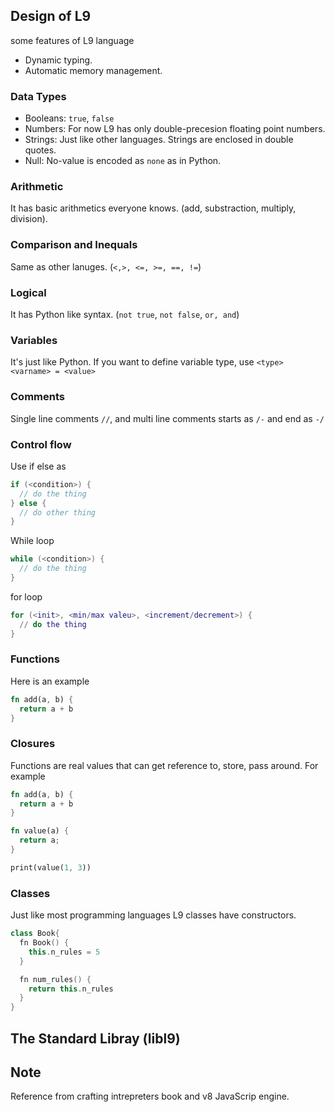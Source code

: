 ## Design of L9
some features of L9 language
* Dynamic typing.
* Automatic memory management.

### Data Types
* Booleans: ``true``, ``false``
* Numbers: For now L9 has only double-precesion floating point numbers.
* Strings: Just like other languages. Strings are enclosed in double quotes.
* Null: No-value is encoded as ```none``` as in Python.

### Arithmetic
It has basic arithmetics everyone knows. (add, substraction, multiply, division).

### Comparison and Inequals
Same as other lanuges. (```<,>, <=, >=, ==, !=```)

### Logical 
It has Python like syntax. (```not true```, ```not false```, ```or, and```)

### Variables
It's just like Python. If you want to define variable type, use ```<type> <varname> = <value>```

### Comments
Single line comments ```//```, and multi line comments starts as ```/-``` and end 
as ```-/```

### Control flow
Use if else as 
```c
if (<condition>) {
  // do the thing
} else {
  // do other thing
}
```
While loop
```c
while (<condition>) {
  // do the thing
}
```
for loop
```lua
for (<init>, <min/max valeu>, <increment/decrement>) {
  // do the thing
}
```

### Functions
Here is an example
```rust
fn add(a, b) {
  return a + b
}
```

### Closures
Functions are real values that can get reference to, store, pass around. For
example
```rust
fn add(a, b) {
  return a + b
}

fn value(a) {
  return a;
}

print(value(1, 3))
```

### Classes
Just like most programming languages L9 classes have constructors.
```c++
class Book{
  fn Book() {
    this.n_rules = 5
  }

  fn num_rules() { 
    return this.n_rules 
  }
}
```

## The Standard Libray (libl9)

## Note
Reference from crafting intrepreters book and v8 JavaScrip engine.